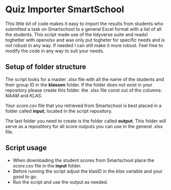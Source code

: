 # Quiz Importer SmartSchool

This little bit of code makes it easy to import the results from students who submitted a task on Smartschool to a general Excel format with a list of all the students.
This script made use of the tidyverse suite and readxl toghetter with openxlsx and was only put togheter for specific needs and is not robust in any way. If needed I can still make it more robust.
Feel free to modify the code in any way to suit your needs.

## Setup of folder structure
The script looks for a master .xlsx file with all the name of the students and their group ID in the **klassen** folder. If the folder does not exist in your repository please create this folder. the .xlsx file const out of tho columns: *NAAM* and *KLAS*.

Your *score.csv* file that you retrieved from Smartschool is best placed in a folder called **input**, located in the script repository.

The last folder you need to create is the folder called **output**. This folder will serve as a repostitory for all score outputs you can use in the general .xlsx file.

## Script usage
* When downloading the student scores from Smartschool place the *score.csv* file in the **input** folder.
* Before running the script adjust the klasID in the *klas* variable and your good to go.
* Run the script and use the output as needed.
